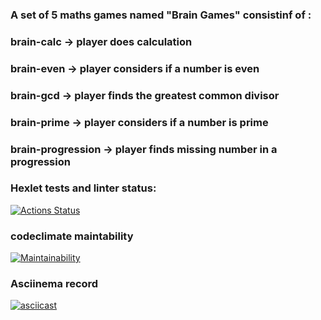### A set of 5 maths games named "Brain Games" consistinf of :
### brain-calc ->  player does calculation
### brain-even ->  player considers if a number is even
### brain-gcd ->  player finds the greatest common divisor
### brain-prime ->  player considers if a number is prime
### brain-progression ->  player finds missing number in a progression

### Hexlet tests and linter status:
[![Actions Status](https://github.com/hodor1979/python-project-49/workflows/hexlet-check/badge.svg)](https://github.com/hodor1979/python-project-49/actions)
### codeclimate maintability
[![Maintainability](https://api.codeclimate.com/v1/badges/1159b9c881f96dddd119/maintainability)](https://codeclimate.com/github/hodor1979/python-project-49/maintainability)
### Asciinema record
[![asciicast](https://asciinema.org/a/561069.svg)](https://asciinema.org/a/561069)
